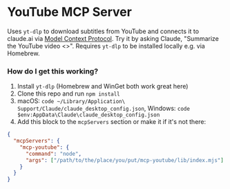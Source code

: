 # YouTube MCP Server

Uses `yt-dlp` to download subtitles from YouTube and connects it to claude.ai via [Model Context Protocol](https://modelcontextprotocol.io/introduction). Try it by asking Claude, "Summarize the YouTube video <<URL>>". Requires `yt-dlp` to be installed locally e.g. via Homebrew.

### How do I get this working?

1. Install `yt-dlp` (Homebrew and WinGet both work great here)
1. Clone this repo and run `npm install`
1. macOS: `code ~/Library/Application\ Support/Claude/claude_desktop_config.json`, Windows: `code $env:AppData\Claude\claude_desktop_config.json`
1. Add this block to the `mcpServers` section or make it if it's not there:

```json
{
  "mcpServers": {
    "mcp-youtube": {
      "command": "node",
      "args": ["/path/to/the/place/you/put/mcp-youtube/lib/index.mjs"]
    }
  }
}
```
